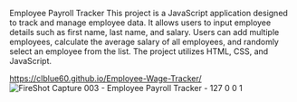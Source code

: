 Employee Payroll Tracker
This project is a JavaScript application designed to track and manage employee data. It allows users to input employee details such as first name, last name, and salary. Users can add multiple employees, calculate the average salary of all employees, and randomly select an employee from the list. The project utilizes HTML, CSS, and JavaScript.

https://clblue60.github.io/Employee-Wage-Tracker/
![FireShot Capture 003 - Employee Payroll Tracker - 127 0 0 1](https://github.com/CLBlue60/Employee-Wage-Tracker/assets/163502624/52c0c935-7bac-4178-b924-74de6e7318a5)
